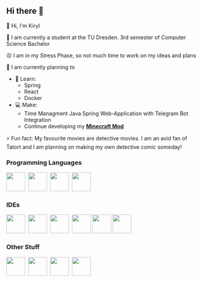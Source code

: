 ## Hi there 👋


👋 Hi, I'm Kiryl

📖 I am currently a student at the TU Dresden. 3rd semester of Computer Science Bachelor

😣 I am in my Stress Phase, so not much time to work on my ideas and plans

🔭 I am currently planning to 
- 🌱 Learn:
  - Spring
  - React
  - Docker
- 💻 Make:
  - Time Managment Java Spring Web-Application with Telegram Bot Integration
  - Continue developing my **[Minecraft Mod](https://github.com/xSpleet/Magpie)**

⚡ Fun fact: My favourite movies are detective movies. I am an avid fan of Tatort and I am planning on making my own detective comic someday!

### Programming Languages

  <div>
    <img src="https://cdn.jsdelivr.net/gh/devicons/devicon@latest/icons/java/java-original.svg" width="50" height="50"/>&nbsp
    <img src="https://cdn.jsdelivr.net/gh/devicons/devicon@latest/icons/python/python-original.svg" width="50" height="50"/>&nbsp
    <img src="https://cdn.jsdelivr.net/gh/devicons/devicon@latest/icons/cplusplus/cplusplus-original.svg" width="50" height="50"/>&nbsp
    <img src="https://cdn.jsdelivr.net/gh/devicons/devicon@latest/icons/csharp/csharp-original.svg" width="50" height="50"/>&nbsp
  </div>
  
### IDEs

  <div>
    <img src="https://cdn.jsdelivr.net/gh/devicons/devicon@latest/icons/intellij/intellij-original.svg" width="50" height="50"/>&nbsp
    <img src="https://cdn.jsdelivr.net/gh/devicons/devicon@latest/icons/pycharm/pycharm-original.svg" width="50" height="50"/>&nbsp
    <img src="https://cdn.jsdelivr.net/gh/devicons/devicon@latest/icons/eclipse/eclipse-original.svg" width="50" height="50"/>&nbsp
    <img src="https://cdn.jsdelivr.net/gh/devicons/devicon@latest/icons/vscode/vscode-original.svg" width="50" height="50"/>
    <img src="https://cdn.jsdelivr.net/gh/devicons/devicon@latest/icons/visualstudio/visualstudio-original.svg" width="50" height="50"/>
    <img src="https://cdn.jsdelivr.net/gh/devicons/devicon@latest/icons/rider/rider-original.svg" width="50" height="50"/>
  </div>
  
### Other Stuff

  <div>
    <img src="https://cdn.jsdelivr.net/gh/devicons/devicon@latest/icons/git/git-original.svg" width="50" height="50"/>&nbsp
    <img src="https://cdn.jsdelivr.net/gh/devicons/devicon@latest/icons/mysql/mysql-original.svg" width="50" height="50"/>&nbsp
    <img src="https://cdn.jsdelivr.net/gh/devicons/devicon@latest/icons/ubuntu/ubuntu-original.svg" width="50" height="50"/>&nbsp
    <img src="https://cdn.jsdelivr.net/gh/devicons/devicon@latest/icons/photoshop/photoshop-original.svg" width="50" height="50"/>
  </div>
